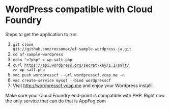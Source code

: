 # WordPress compatible with Cloud Foundry

Steps to get the application to run:

1. <code>git clone git://github.com/rossomax/af-sample-wordpress-ja.git</code>
2. <code>cd af-sample-wordpress</code>
3. <code>echo "<?php" > wp-salt.php</code>
4. <code>curl https://api.wordpress.org/secret-key/1.1/salt/ >> wp-salt.php</code>
5. <code>vmc push wordpresscf --url wordpresscf.vcap.me -n</code>
6. <code>vmc create-service mysql --bind wordpresscf</code>
7. Visit http://wordpresscf.vcap.me and enjoy your Wordpress install!

Make sure your Cloud Foundry end-point is compatible with PHP. Right now the only service that can do that is AppFog.com

